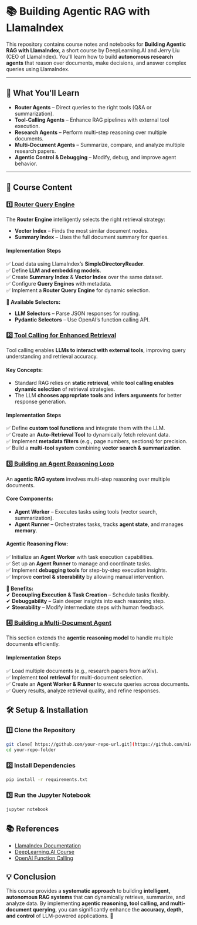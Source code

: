 # **📚 Building Agentic RAG with LlamaIndex**  

This repository contains course notes and notebooks for **Building Agentic RAG with LlamaIndex**, a short course by DeepLearning.AI and Jerry Liu (CEO of LlamaIndex). You'll learn how to build **autonomous research agents** that reason over documents, make decisions, and answer complex queries using LlamaIndex.  

---

## **🚀 What You'll Learn**  
- **Router Agents** – Direct queries to the right tools (Q&A or summarization).  
- **Tool-Calling Agents** – Enhance RAG pipelines with external tool execution.  
- **Research Agents** – Perform multi-step reasoning over multiple documents.  
- **Multi-Document Agents** – Summarize, compare, and analyze multiple research papers.  
- **Agentic Control & Debugging** – Modify, debug, and improve agent behavior.  

---

## **📂 Course Content**  

### [**1️⃣ Router Query Engine**](https://github.com/michaWorku/Building-Agentic-RAG-with-LIamaIndex/tree/main/Lesson_1)  
The **Router Engine** intelligently selects the right retrieval strategy:  
- **Vector Index** – Finds the most similar document nodes.  
- **Summary Index** – Uses the full document summary for queries.  

#### **Implementation Steps**  
✅ Load data using LlamaIndex’s **SimpleDirectoryReader**.  
✅ Define **LLM and embedding models**.  
✅ Create **Summary Index** & **Vector Index** over the same dataset.  
✅ Configure **Query Engines** with metadata.  
✅ Implement a **Router Query Engine** for dynamic selection.  

**🔹 Available Selectors:**  
- **LLM Selectors** – Parse JSON responses for routing.  
- **Pydantic Selectors** – Use OpenAI’s function calling API.  


### [**2️⃣ Tool Calling for Enhanced Retrieval**](https://github.com/michaWorku/Building-Agentic-RAG-with-LIamaIndex/tree/main/Lesson_2)  
Tool calling enables **LLMs to interact with external tools**, improving query understanding and retrieval accuracy.  

#### **Key Concepts:**  
- Standard RAG relies on **static retrieval**, while **tool calling enables dynamic selection** of retrieval strategies.  
- The LLM **chooses appropriate tools** and **infers arguments** for better response generation.  

#### **Implementation Steps**  
✅ Define **custom tool functions** and integrate them with the LLM.  
✅ Create an **Auto-Retrieval Tool** to dynamically fetch relevant data.  
✅ Implement **metadata filters** (e.g., page numbers, sections) for precision.  
✅ Build a **multi-tool system** combining **vector search & summarization**.  


### [**3️⃣ Building an Agent Reasoning Loop**](https://github.com/michaWorku/Building-Agentic-RAG-with-LIamaIndex/tree/main/Lesson_3)  
An **agentic RAG system** involves multi-step reasoning over multiple documents.  

#### **Core Components:**  
- **Agent Worker** – Executes tasks using tools (vector search, summarization).  
- **Agent Runner** – Orchestrates tasks, tracks **agent state**, and manages **memory**.  

#### **Agentic Reasoning Flow:**  
✅ Initialize an **Agent Worker** with task execution capabilities.  
✅ Set up an **Agent Runner** to manage and coordinate tasks.  
✅ Implement **debugging tools** for step-by-step execution insights.  
✅ Improve **control & steerability** by allowing manual intervention.  

**🔹 Benefits:**  
✔ **Decoupling Execution & Task Creation** – Schedule tasks flexibly.  
✔ **Debuggability** – Gain deeper insights into each reasoning step.  
✔ **Steerability** – Modify intermediate steps with human feedback.  


### [**4️⃣ Building a Multi-Document Agent**](https://github.com/michaWorku/Building-Agentic-RAG-with-LIamaIndex/tree/main/Lesson_4)  
This section extends the **agentic reasoning model** to handle multiple documents efficiently.  

#### **Implementation Steps**  
✅ Load multiple documents (e.g., research papers from arXiv).  
✅ Implement **tool retrieval** for multi-document selection.  
✅ Create an **Agent Worker & Runner** to execute queries across documents.  
✅ Query results, analyze retrieval quality, and refine responses.  


## **🛠 Setup & Installation**  

### **1️⃣ Clone the Repository**  
```bash
git clone[ https://github.com/your-repo-url.git](https://github.com/michaWorku/Building-Agentic-RAG-with-LIamaIndex.git)
cd your-repo-folder
```

### **2️⃣ Install Dependencies**  
```bash
pip install -r requirements.txt
```

### **3️⃣ Run the Jupyter Notebook**  
```bash
jupyter notebook
```


## **📚 References**  
- [LlamaIndex Documentation](https://gpt-index.readthedocs.io/en/latest/)  
- [DeepLearning.AI Course](https://www.deeplearning.ai/short-courses/building-agentic-rag-with-llamaindex/)  
- [OpenAI Function Calling](https://platform.openai.com/docs/guides/function-calling)  


## **💡 Conclusion**  
This course provides a **systematic approach** to building **intelligent, autonomous RAG systems** that can dynamically retrieve, summarize, and analyze data. By implementing **agentic reasoning, tool calling, and multi-document querying**, you can significantly enhance the **accuracy, depth, and control** of LLM-powered applications. 🚀  
